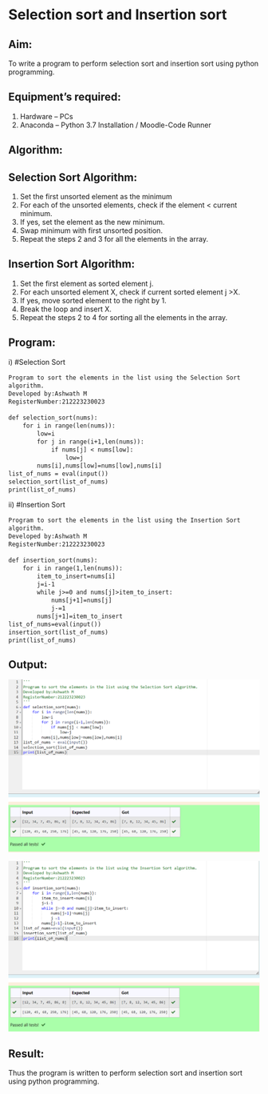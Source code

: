 # Selection sort and Insertion sort
## Aim:
To write a program to perform selection sort and insertion sort using python programming.
## Equipment’s required:
1.	Hardware – PCs
2.	Anaconda – Python 3.7 Installation / Moodle-Code Runner
## Algorithm:
## Selection Sort Algorithm:
1.	Set the first unsorted element as the minimum
2.	For each of the unsorted elements, check if the element < current minimum.
3.	If yes, set the element as the new minimum.
4.	Swap minimum with first unsorted position.
5.	Repeat the steps 2 and 3 for all the elements in the array.
## Insertion Sort Algorithm:
1.	Set the first element as sorted element j.
2.	For each unsorted element X, check if current sorted element j >X.
3.	If yes, move sorted element to the right by 1.
4.	Break the loop and insert X.
5.	Repeat the steps 2 to 4 for sorting all the elements in the array.
## Program:
i)	#Selection Sort
``` 
Program to sort the elements in the list using the Selection Sort algorithm.
Developed by:Ashwath M
RegisterNumber:212223230023 

def selection_sort(nums):
    for i in range(len(nums)):
        low=i
        for j in range(i+1,len(nums)):
            if nums[j] < nums[low]:
                low=j
        nums[i],nums[low]=nums[low],nums[i]
list_of_nums = eval(input())
selection_sort(list_of_nums)
print(list_of_nums)

```
ii)	#Insertion Sort
``` 
Program to sort the elements in the list using the Insertion Sort algorithm.
Developed by:Ashwath M
RegisterNumber:212223230023 

def insertion_sort(nums):
    for i in range(1,len(nums)):
        item_to_insert=nums[i]
        j=i-1
        while j>=0 and nums[j]>item_to_insert:
            nums[j+1]=nums[j]
            j-=1
        nums[j+1]=item_to_insert
list_of_nums=eval(input())
insertion_sort(list_of_nums)
print(list_of_nums)

```

## Output:
![output](/out1.png)

![output](/out2.png)

## Result:
Thus the program is written to perform selection sort and insertion sort using python programming.
